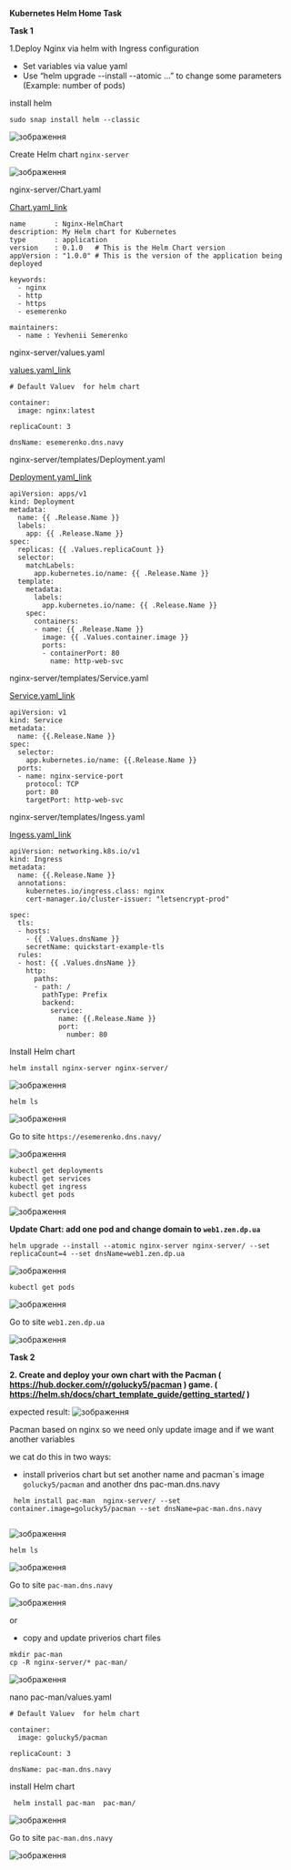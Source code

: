 **Kubernetes Helm Home Task**

**Task 1**

1.Deploy Nginx via helm with Ingress configuration 
  - Set variables via value yaml
  - Use “helm upgrade --install --atomic …” to change some parameters (Example: number of pods)

install  helm 

```
sudo snap install helm --classic
```

![зображення](https://user-images.githubusercontent.com/97990456/217674310-b8e87174-feba-4f6c-92bd-5cb215339ffe.png)


Create  Helm chart ```nginx-server```


![зображення](https://user-images.githubusercontent.com/97990456/217709982-156358f6-faef-4cc8-9bb2-240d89758f94.png)

nginx-server/Chart.yaml

[Chart.yaml_link](files/nginx-server/Chart.yaml)

```
name       : Nginx-HelmChart
description: My Helm chart for Kubernetes
type       : application
version    : 0.1.0   # This is the Helm Chart version
appVersion : "1.0.0" # This is the version of the application being deployed

keywords:
  - nginx
  - http
  - https
  - esemerenko

maintainers:
  - name : Yevhenii Semerenko
```
nginx-server/values.yaml

[values.yaml_link](files/nginx-server/values.yaml)

```
# Default Valuev  for helm chart

container:
  image: nginx:latest

replicaCount: 3

dnsName: esemerenko.dns.navy

```

nginx-server/templates/Deployment.yaml

[Deployment.yaml_link](files/nginx-server/templates/Deployment.yaml)


```
apiVersion: apps/v1
kind: Deployment
metadata:
  name: {{ .Release.Name }}
  labels:
    app: {{ .Release.Name }}
spec:
  replicas: {{ .Values.replicaCount }}
  selector:
    matchLabels:
      app.kubernetes.io/name: {{ .Release.Name }}
  template:
    metadata:
      labels:
        app.kubernetes.io/name: {{ .Release.Name }}
    spec:
      containers:
      - name: {{ .Release.Name }}
        image: {{ .Values.container.image }}
        ports:
        - containerPort: 80
          name: http-web-svc

```


nginx-server/templates/Service.yaml

[Service.yaml_link](files/nginx-server/templates/Service.yaml)

```
apiVersion: v1
kind: Service
metadata:
  name: {{.Release.Name }}
spec:
  selector:
    app.kubernetes.io/name: {{.Release.Name }}
  ports:
  - name: nginx-service-port
    protocol: TCP
    port: 80
    targetPort: http-web-svc

```

nginx-server/templates/Ingess.yaml

[Ingess.yaml_link](files/nginx-server/templates/Ingess.yaml)

```
apiVersion: networking.k8s.io/v1
kind: Ingress
metadata:
  name: {{.Release.Name }}
  annotations:
    kubernetes.io/ingress.class: nginx
    cert-manager.io/cluster-issuer: "letsencrypt-prod"

spec:
  tls:
  - hosts:
    - {{ .Values.dnsName }}
    secretName: quickstart-example-tls
  rules:
  - host: {{ .Values.dnsName }}
    http:
      paths:
      - path: /
        pathType: Prefix
        backend:
          service:
            name: {{.Release.Name }}
            port:
              number: 80
```

Install Helm chart

```
helm install nginx-server nginx-server/
```

![зображення](https://user-images.githubusercontent.com/97990456/217718016-712f2c8e-450e-43a3-b08e-427f3c498935.png)

```
helm ls
```

![зображення](https://user-images.githubusercontent.com/97990456/217718147-d2cc3ad4-2e4f-4abd-bd8a-5f8c8fc96729.png)


Go to site ```https://esemerenko.dns.navy/```

![зображення](https://user-images.githubusercontent.com/97990456/217713694-9a9a5f47-9803-4c71-8960-09b3c161ba84.png)


```
kubectl get deployments
kubectl get services
kubectl get ingress
kubectl get pods
```

![зображення](https://user-images.githubusercontent.com/97990456/217718341-85363e6a-4459-4c8f-90c5-75748ed14400.png)


**Update Chart: add  one pod  and  change domain  to ```web1.zen.dp.ua```**


```
helm upgrade --install --atomic nginx-server nginx-server/ --set replicaCount=4 --set dnsName=web1.zen.dp.ua
```

![зображення](https://user-images.githubusercontent.com/97990456/217719687-4c200613-5a60-4ae6-89ea-426464d72b52.png)


```
kubectl get pods
```

![зображення](https://user-images.githubusercontent.com/97990456/217718722-ad472ca1-509f-40ec-b9c0-559e11c39dff.png)


Go to site ```web1.zen.dp.ua```

![зображення](https://user-images.githubusercontent.com/97990456/217720340-3352f7d2-80c2-40db-a458-5385c24375d9.png)


**Task 2**

**2. Create and deploy your own chart with the Pacman ( https://hub.docker.com/r/golucky5/pacman ) game. 
     ( https://helm.sh/docs/chart_template_guide/getting_started/ )**

expected result:
![зображення](https://user-images.githubusercontent.com/97990456/217721011-040016a3-2e5e-485f-8468-b34aeffbfce4.png)


Pacman based on  nginx  so  we  need  only update  image and  if  we  want another variables 

we cat  do  this  in  two   ways:  

  -  install  priverios chart but set another name and  pacman`s image  ```golucky5/pacman``` and  another dns pac-man.dns.navy

  ```
   helm install pac-man  nginx-server/ --set container.image=golucky5/pacman --set dnsName=pac-man.dns.navy
   
  ```
  
  ![зображення](https://user-images.githubusercontent.com/97990456/217722675-50af967e-1775-4c9b-8ba8-e129890fd6c2.png)


```
helm ls
```

![зображення](https://user-images.githubusercontent.com/97990456/217731799-366572d0-ba6c-459c-8b31-d7f3a969b458.png)


Go  to site ```pac-man.dns.navy```


![зображення](https://user-images.githubusercontent.com/97990456/217732081-e8b0dde2-9957-43f9-ba8c-843fb467a73e.png)



or 
  - copy and  update  priverios chart files
  
```
mkdir pac-man
cp -R nginx-server/* pac-man/
```

![зображення](https://user-images.githubusercontent.com/97990456/217733001-e53812b3-e84a-4618-8a09-32d04a6eee3e.png)

nano pac-man/values.yaml

```
# Default Valuev  for helm chart

container:
  image: golucky5/pacman

replicaCount: 3

dnsName: pac-man.dns.navy
```

install  Helm chart

```
 helm install pac-man  pac-man/
```

![зображення](https://user-images.githubusercontent.com/97990456/217733904-a6ac0777-a009-47a1-8479-b053ce2badd3.png)


Go  to site ```pac-man.dns.navy```

![зображення](https://user-images.githubusercontent.com/97990456/217734039-c1635ed3-12f4-4702-8d4e-96f4b0615145.png)
